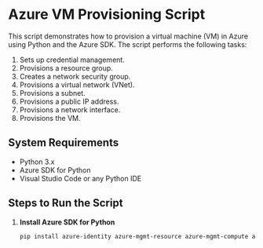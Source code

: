 # Azure VM Provisioning Script

This script demonstrates how to provision a virtual machine (VM) in Azure using Python and the Azure SDK. The script performs the following tasks:
1. Sets up credential management.
2. Provisions a resource group.
3. Creates a network security group.
4. Provisions a virtual network (VNet).
5. Provisions a subnet.
6. Provisions a public IP address.
7. Provisions a network interface.
8. Provisions the VM.

## System Requirements
- Python 3.x
- Azure SDK for Python
- Visual Studio Code or any Python IDE

## Steps to Run the Script

1. **Install Azure SDK for Python**
   ```sh
   pip install azure-identity azure-mgmt-resource azure-mgmt-compute azure-mgmt-network
